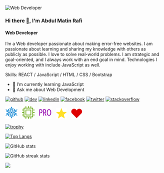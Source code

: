 ![Web Developer](https://pbs.twimg.com/profile_banners/1796889471851626496/1729856702/600x200)

### Hi there 👋, I'm Abdul Matin Rafi
#### Web Developer


I’m a Web developer passionate about making error-free websites. I am passionate about learning and sharing my knowledge with others as publicly as possible. I love to solve real-world problems. I am strategic and goal-oriented, and I always work with an end goal in mind. Technologies I enjoy working with include JavaScript as well.

Skills: REACT / JavaScript / HTML / CSS / Bootstrap

- 🌱 I’m currently learning JavaScript 
- 💬 Ask me about Web Development 


[<img src='https://cdn.jsdelivr.net/npm/simple-icons@3.0.1/icons/github.svg' alt='github' height='40'>](https://github.com/AMRafi303)  [<img src='https://cdn.jsdelivr.net/npm/simple-icons@3.0.1/icons/dev-dot-to.svg' alt='dev' height='40'>](https://dev.to/amrafi303)  [<img src='https://cdn.jsdelivr.net/npm/simple-icons@3.0.1/icons/linkedin.svg' alt='linkedin' height='40'>](https://www.linkedin.com/in/amrafi303/)  [<img src='https://cdn.jsdelivr.net/npm/simple-icons@3.0.1/icons/facebook.svg' alt='facebook' height='40'>](https://www.facebook.com/amrafi303)  [<img src='https://cdn.jsdelivr.net/npm/simple-icons@3.0.1/icons/twitter.svg' alt='twitter' height='40'>](https://twitter.com/amrafi303)  [<img src='https://cdn.jsdelivr.net/npm/simple-icons@3.0.1/icons/stackoverflow.svg' alt='stackoverflow' height='40'>](https://stackoverflow.com/users/27985554)  

<a href='https://archiveprogram.github.com/'><img src='https://raw.githubusercontent.com/acervenky/animated-github-badges/master/assets/acbadge.gif' width='40' height='40'></a> <a href='https://docs.github.com/en/developers'><img src='https://raw.githubusercontent.com/acervenky/animated-github-badges/master/assets/devbadge.gif' width='40' height='40'></a> <a href='https://github.com/pricing'><img src='https://raw.githubusercontent.com/acervenky/animated-github-badges/master/assets/pro.gif' width='40' height='40'></a> <a href='https://stars.github.com/'><img src='https://raw.githubusercontent.com/acervenky/animated-github-badges/master/assets/starbadge.gif' width='35' height='35'></a> <a href='https://docs.github.com/en/github/supporting-the-open-source-community-with-github-sponsors'><img src='https://raw.githubusercontent.com/acervenky/animated-github-badges/master/assets/sponsorbadge.gif' width='35' height='35'></a> 

[![trophy](https://github-profile-trophy.vercel.app/?username=AMRafi303)](https://github.com/ryo-ma/github-profile-trophy)

[![Top Langs](https://github-readme-stats.vercel.app/api/top-langs/?username=AMRafi303)](https://github.com/anuraghazra/github-readme-stats)

![GitHub stats](https://github-readme-stats.vercel.app/api?username=AMRafi303&show_icons=true&count_private=true)   

![GitHub streak stats](https://streak-stats.demolab.com/?user=AMRafi303) 

![](https://komarev.com/ghpvc/?username=your-github-AMRafi303)



